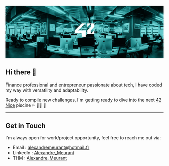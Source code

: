 ![42born2code_cover](assets/42born2code_cover.jpg)

## Hi there 👋

Finance professional and entrepreneur passionate about tech, I have coded my way with versatility and adaptability.

Ready to compile new challenges, I'm getting ready to dive into the next [42 Nice](https://42nice.fr/) piscine 💦 👨‍💻 🚀

***

## Get in Touch
I'm always open for work/project opportunity, feel free to reach me out via:
- Email : [alexandremeurant@hotmail.fr](mailto:alexandremeurant@hotmail.fr)
- LinkedIn : [Alexandre_Meurant](https://www.linkedin.com/in/alexandre-meurant/)
- THM : [Alexandre_Meurant](https://tryhackme.com/p/alexmeurant)

<!--
![alexmeurant's tryhackme stats](https://raw.githubusercontent.com/alexmeurant/alexmeurant/master/assets/thm_propic.png)

**alexmeurant/alexmeurant** is a ✨ _special_ ✨ repository because its `README.md` (this file) appears on your GitHub profile.

Here are some ideas to get you started:

- 🔭 I’m currently working on ...
- 🌱 I’m currently learning ...
- 👯 I’m looking to collaborate on ...
- 🤔 I’m looking for help with ...
- 💬 Ask me about ...
- 📫 How to reach me: ...
- 😄 Pronouns: ...
- ⚡ Fun fact: ...
-->
